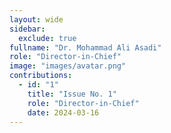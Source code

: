 ```yaml
---
layout: wide
sidebar:
  exclude: true
fullname: "Dr. Mohammad Ali Asadi"
role: "Director-in-Chief"
image: "images/avatar.png"
contributions:
  - id: "1"
    title: "Issue No. 1"
    role: "Director-in-Chief"
    date: 2024-03-16
---
```


